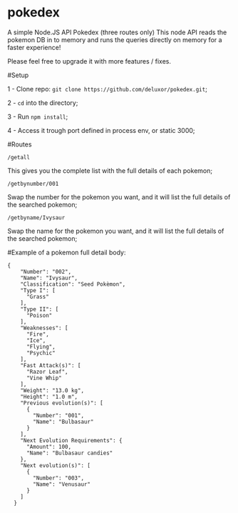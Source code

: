 # pokedex
A simple Node.JS API Pokedex (three routes only)
This node API reads the pokemon DB in to memory and runs the queries directly on memory for a faster experience!

Please feel free to upgrade it with more features / fixes.

#Setup

1 - Clone repo:
``` git clone https://github.com/deluxor/pokedex.git ```;

2 - ```cd``` into the directory;

3 - Run ```npm install```;

4 - Access it trough port defined in process env, or static 3000;

#Routes

```
/getall
```
This gives you the complete list with the full details of each pokemon;

```
/getbynumber/001
```
Swap the number for the pokemon you want, and it will list the full details of the searched pokemon;

```
/getbyname/Ivysaur
```
Swap the name for the pokemon you want, and it will list the full details of the searched pokemon;


#Example of a pokemon full detail body:

```
{
    "Number": "002",
    "Name": "Ivysaur",
    "Classification": "Seed Pokèmon",
    "Type I": [
      "Grass"
    ],
    "Type II": [
      "Poison"
    ],
    "Weaknesses": [
      "Fire",
      "Ice",
      "Flying",
      "Psychic"
    ],
    "Fast Attack(s)": [
      "Razor Leaf",
      "Vine Whip"
    ],
    "Weight": "13.0 kg",
    "Height": "1.0 m",
    "Previous evolution(s)": [
      {
        "Number": "001",
        "Name": "Bulbasaur"
      }
    ],
    "Next Evolution Requirements": {
      "Amount": 100,
      "Name": "Bulbasaur candies"
    },
    "Next evolution(s)": [
      {
        "Number": "003",
        "Name": "Venusaur"
      }
    ]
  }
  ```
